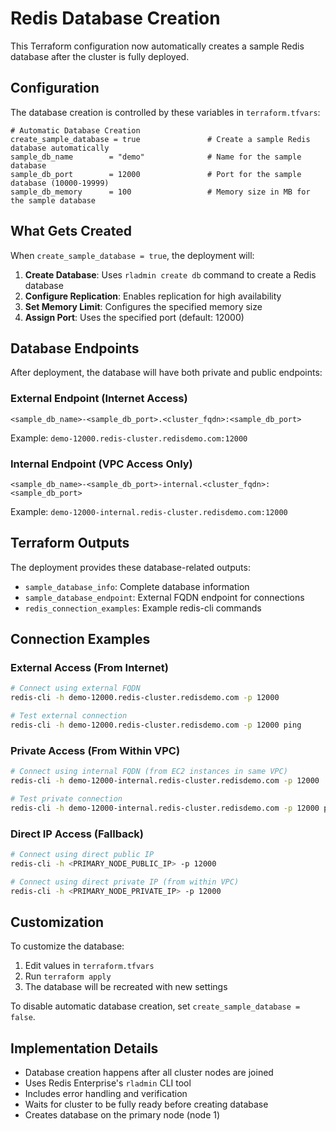 # Redis Database Creation

This Terraform configuration now automatically creates a sample Redis database after the cluster is fully deployed.

## Configuration

The database creation is controlled by these variables in `terraform.tfvars`:

```hcl
# Automatic Database Creation
create_sample_database = true               # Create a sample Redis database automatically
sample_db_name        = "demo"              # Name for the sample database
sample_db_port        = 12000               # Port for the sample database (10000-19999)
sample_db_memory      = 100                 # Memory size in MB for the sample database
```

## What Gets Created

When `create_sample_database = true`, the deployment will:

1. **Create Database**: Uses `rladmin create db` command to create a Redis database
2. **Configure Replication**: Enables replication for high availability
3. **Set Memory Limit**: Configures the specified memory size
4. **Assign Port**: Uses the specified port (default: 12000)

## Database Endpoints

After deployment, the database will have both private and public endpoints:

### External Endpoint (Internet Access)
```
<sample_db_name>-<sample_db_port>.<cluster_fqdn>:<sample_db_port>
```
Example: `demo-12000.redis-cluster.redisdemo.com:12000`

### Internal Endpoint (VPC Access Only)
```
<sample_db_name>-<sample_db_port>-internal.<cluster_fqdn>:<sample_db_port>
```
Example: `demo-12000-internal.redis-cluster.redisdemo.com:12000`

## Terraform Outputs

The deployment provides these database-related outputs:

- `sample_database_info`: Complete database information
- `sample_database_endpoint`: External FQDN endpoint for connections
- `redis_connection_examples`: Example redis-cli commands

## Connection Examples

### External Access (From Internet)
```bash
# Connect using external FQDN
redis-cli -h demo-12000.redis-cluster.redisdemo.com -p 12000

# Test external connection
redis-cli -h demo-12000.redis-cluster.redisdemo.com -p 12000 ping
```

### Private Access (From Within VPC)
```bash
# Connect using internal FQDN (from EC2 instances in same VPC)
redis-cli -h demo-12000-internal.redis-cluster.redisdemo.com -p 12000

# Test private connection
redis-cli -h demo-12000-internal.redis-cluster.redisdemo.com -p 12000 ping
```

### Direct IP Access (Fallback)
```bash
# Connect using direct public IP
redis-cli -h <PRIMARY_NODE_PUBLIC_IP> -p 12000

# Connect using direct private IP (from within VPC)
redis-cli -h <PRIMARY_NODE_PRIVATE_IP> -p 12000
```

## Customization

To customize the database:

1. Edit values in `terraform.tfvars`
2. Run `terraform apply`
3. The database will be recreated with new settings

To disable automatic database creation, set `create_sample_database = false`.

## Implementation Details

- Database creation happens after all cluster nodes are joined
- Uses Redis Enterprise's `rladmin` CLI tool
- Includes error handling and verification
- Waits for cluster to be fully ready before creating database
- Creates database on the primary node (node 1)